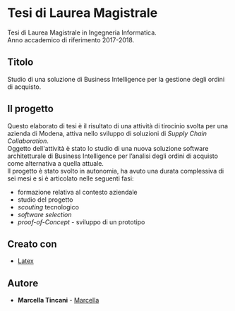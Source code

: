 # Tesi di Laurea Magistrale
Tesi di Laurea Magistrale in Ingegneria Informatica.  
Anno accademico di riferimento 2017-2018.

## Titolo
Studio di una soluzione di Business Intelligence per la gestione degli ordini di acquisto.

## Il progetto
Questo elaborato di tesi è il risultato di una attività di tirocinio svolta per una azienda di Modena,
attiva nello sviluppo di soluzioni di *Supply Chain Collaboration*.  
Oggetto dell'attività è stato lo studio di una nuova soluzione software architetturale di Business Intelligence per l’analisi degli ordini di acquisto come alternativa a quella attuale.  
Il progetto è stato svolto in autonomia, ha avuto una durata complessiva di sei mesi e si è articolato nelle seguenti fasi:
* formazione relativa al contesto aziendale 
* studio del progetto
* *scouting* tecnologico
* *software selection*
* *proof-of-Concept* - sviluppo di un prototipo

## Creato con

* [Latex](https://www.latex-project.org/)

## Autore

* **Marcella Tincani** - [Marcella](https://github.com/tmarcy)
